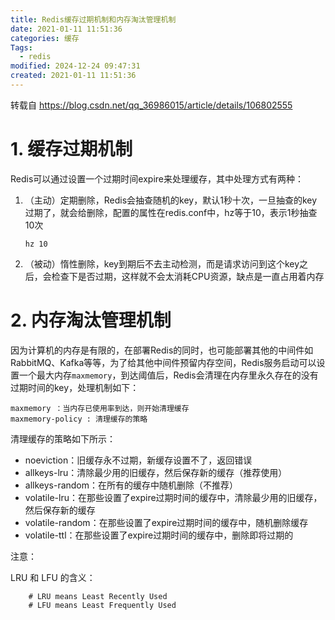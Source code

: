 ```yaml
---
title: Redis缓存过期机制和内存淘汰管理机制
date: 2021-01-11 11:51:36
categories: 缓存
Tags:
  - redis
modified: 2024-12-24 09:47:31
created: 2021-01-11 11:51:36
---
```


转载自 https://blog.csdn.net/qq_36986015/article/details/106802555

# **1. 缓存过期机制**

Redis可以通过设置一个过期时间expire来处理缓存，其中处理方式有两种：

1. （主动）定期删除，Redis会抽查随机的key，默认1秒十次，一旦抽查的key过期了，就会给删除，配置的属性在redis.conf中，hz等于10，表示1秒抽查10次

    ```
    hz 10
    ```

2. （被动）惰性删除，key到期后不去主动检测，而是请求访问到这个key之后，会检查下是否过期，这样就不会太消耗CPU资源，缺点是一直占用着内存

# **2. 内存淘汰管理机制**

因为计算机的内存是有限的，在部署Redis的同时，也可能部署其他的中间件如RabbitMQ、Kafka等等，为了给其他中间件预留内存空间，Redis服务启动可以设置一个最大内存`maxmemory`，到达阈值后，Redis会清理在内存里永久存在的没有过期时间的key，处理机制如下：

```
maxmemory ：当内存已使用率到达，则开始清理缓存
maxmemory-policy : 清理缓存的策略
```

清理缓存的策略如下所示：

- noeviction：旧缓存永不过期，新缓存设置不了，返回错误
- allkeys-lru：清除最少用的旧缓存，然后保存新的缓存（推荐使用）
- allkeys-random：在所有的缓存中随机删除（不推荐）
- volatile-lru：在那些设置了expire过期时间的缓存中，清除最少用的旧缓存，然后保存新的缓存
- volatile-random：在那些设置了expire过期时间的缓存中，随机删除缓存
- volatile-ttl：在那些设置了expire过期时间的缓存中，删除即将过期的

注意：

LRU 和 LFU 的含义：

		# LRU means Least Recently Used
		# LFU means Least Frequently Used
